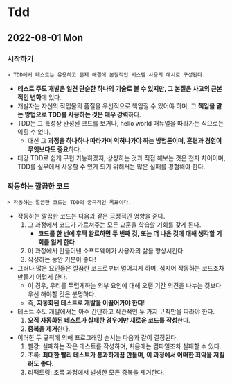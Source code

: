 # Tdd
## 2022-08-01 Mon

### 시작하기
```
> TDD에서 테스트는 유용하고 문제 해결에 본질적인 시스템 사용의 예시로 구성된다.
``` 
* **테스트 주도 개발은 일견 단순한 하나의 기술로 볼 수 있지만, 그 본질은 사고의 근본적인 변화**에 있다.
* 개발자는 자신의 작업물의 품질을 우선적으로 책임질 수 있어야 하며, 그 **책임을 맡는 방법으로 TDD를 사용하는 것은 매우 강력**하다.
* TDD는 그 특성상 완성된 코드를 보거나, hello world 매뉴얼을 따라가는 식으로는 익힐 수 없다.
  * 대신 그 **과정을 하나하나 따라가며 익혀나가야 하는 방법론이며, 훈련과 경험이 무엇보다도 중요**하다.
* 대강 TDD로 쉽게 구현 가능하겠지, 상상하는 것과 직접 해보는 것은 천지 차이이며, TDD를 실무에서 사용할 수 있게 되기 위해서는 많은 실패를 경험해야 한다.

### 작동하는 깔끔한 코드
```
> 작동하는 깔끔한 코드는 TDD의 궁극적인 목표이다.
```
* 작동하는 깔끔한 코드는 다음과 같은 긍정적인 영향을 준다.
  1. 그 과정에서 코드가 가르쳐주는 모든 교훈을 학습할 기회를 갖게 된다.
     * **코드를 한 번에 후딱 완료하면 두 번째 것, 또는 더 나은 것에 대해 생각할 기회를 잃게 한다**.
  2. 이 과정에서 만들어낸 소프트웨어가 사용자의 삶을 향상시킨다.
  3. 작성하는 동안 기분이 좋다!
* 그러나 많은 요인들은 깔끔한 코드로부터 멀어지게 하며, 심지어 작동하는 코드조차 만들기 어렵게 한다.
  * 이 경우, 우리를 두렵게하는 외부 요인에 대해 오랜 기간 의견을 나누는 것보다 우선 해야할 것은 분명하다.
  * 즉, **자동화된 테스트로 개발을 이끌어가야 한다**!
* 테스트 주도 개발에서는 아주 간단하고 직관적인 두 가지 규칙만을 따라야 한다.
  1. **오직 자동화된 테스트가 실패한 경우에만 새로운 코드를 작성**한다.
  2. **중복을 제거**한다.
* 이러한 두 규칙에 의해 프로그래밍 순서는 다음과 같이 결정된다.
  1. 빨강: 실패하는 작은 테스트를 작성하며, 처음에는 컴파일조차 실패할 수 있다.
  2. 초록: **최대한 빨리 테스트가 통과하게끔 만들며, 이 과정에서 어떠한 죄악을 저질러도 좋다**.
  3. 리팩토링: 초록 과정에서 발생한 모든 중복을 제거한다.